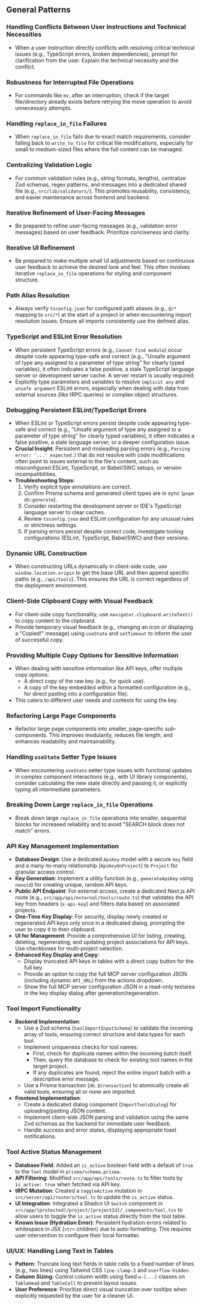 ## General Patterns

### Handling Conflicts Between User Instructions and Technical Necessities

- When a user instruction directly conflicts with resolving critical technical issues (e.g., TypeScript errors, broken dependencies), prompt for clarification from the user. Explain the technical necessity and the conflict.

### Robustness for Interrupted File Operations

- For commands like `mv`, after an interruption, check if the target file/directory already exists before retrying the move operation to avoid unnecessary attempts.

### Handling `replace_in_file` Failures

- When `replace_in_file` fails due to exact match requirements, consider falling back to `write_to_file` for critical file modifications, especially for small to medium-sized files where the full content can be managed.

### Centralizing Validation Logic

- For common validation rules (e.g., string formats, lengths), centralize Zod schemas, regex patterns, and messages into a dedicated shared file (e.g., `src/lib/validators/`). This promotes reusability, consistency, and easier maintenance across frontend and backend.

### Iterative Refinement of User-Facing Messages

- Be prepared to refine user-facing messages (e.g., validation error messages) based on user feedback. Prioritize conciseness and clarity.

### Iterative UI Refinement

- Be prepared to make multiple small UI adjustments based on continuous user feedback to achieve the desired look and feel. This often involves iterative `replace_in_file` operations for styling and component structure.

### Path Alias Resolution

- Always verify `tsconfig.json` for configured path aliases (e.g., `@/*` mapping to `src/*`) at the start of a project or when encountering import resolution issues. Ensure all imports consistently use the defined alias.

### TypeScript and ESLint Error Resolution

- When persistent TypeScript errors (e.g., `Cannot find module`) occur despite code appearing type-safe and correct (e.g., "Unsafe argument of type any assigned to a parameter of type string" for clearly typed variables), it often indicates a false positive, a stale TypeScript language server or development server cache. A server restart is usually required.
- Explicitly type parameters and variables to resolve `implicit any` and `unsafe argument` ESLint errors, especially when dealing with data from external sources (like tRPC queries) or complex object structures.

### Debugging Persistent ESLint/TypeScript Errors

- When ESLint or TypeScript errors persist despite code appearing type-safe and correct (e.g., "Unsafe argument of type any assigned to a parameter of type string" for clearly typed variables), it often indicates a false positive, a stale language server, or a deeper configuration issue.
- **Crucial Insight**: Persistent and misleading parsing errors (e.g., `Parsing error: '...' expected.`) that do not resolve with code modifications often point to issues external to the file's content, such as misconfigured ESLint, TypeScript, or Babel/SWC setups, or version incompatibilities.
- **Troubleshooting Steps**:
  1.  Verify explicit type annotations are correct.
  2.  Confirm Prisma schema and generated client types are in sync (`pnpm db:generate`).
  3.  Consider restarting the development server or IDE's TypeScript language server to clear caches.
  4.  Review `tsconfig.json` and ESLint configuration for any unusual rules or strictness settings.
  5.  If parsing errors persist despite correct code, investigate tooling configurations (ESLint, TypeScript, Babel/SWC) and their versions.

### Dynamic URL Construction

- When constructing URLs dynamically in client-side code, use `window.location.origin` to get the base URL and then append specific paths (e.g., `/api/tools`). This ensures the URL is correct regardless of the deployment environment.

### Client-Side Clipboard Copy with Visual Feedback

- For client-side copy functionality, use `navigator.clipboard.writeText()` to copy content to the clipboard.
- Provide temporary visual feedback (e.g., changing an icon or displaying a "Copied!" message) using `useState` and `setTimeout` to inform the user of successful copy.

### Providing Multiple Copy Options for Sensitive Information

- When dealing with sensitive information like API keys, offer multiple copy options:
  - A direct copy of the raw key (e.g., for quick use).
  - A copy of the key embedded within a formatted configuration (e.g., for direct pasting into a configuration file).
- This caters to different user needs and contexts for using the key.

### Refactoring Large Page Components

- Refactor large page components into smaller, page-specific sub-components. This improves modularity, reduces file length, and enhances readability and maintainability.

### Handling `useState` Setter Type Issues

- When encountering `useState` setter type issues with functional updates in complex component interactions (e.g., with UI library components), consider calculating the new state directly and passing it, or explicitly typing all intermediate parameters.

### Breaking Down Large `replace_in_file` Operations

- Break down large `replace_in_file` operations into smaller, sequential blocks for increased reliability and to avoid "SEARCH block does not match" errors.

### API Key Management Implementation

- **Database Design**: Use a dedicated `ApiKey` model with a secure `key` field and a many-to-many relationship (`ApiKeyOnProject`) to `Project` for granular access control.
- **Key Generation**: Implement a utility function (e.g., `generateApiKey` using `nanoid`) for creating unique, random API keys.
- **Public API Endpoint**: For external access, create a dedicated Next.js API route (e.g., `src/app/api/external/tools/route.ts`) that validates the API key from headers (`x-api-key`) and filters data based on associated projects.
- **One-Time Key Display**: For security, display newly created or regenerated API keys only once in a dedicated dialog, prompting the user to copy it to their clipboard.
- **UI for Management**: Provide a comprehensive UI for listing, creating, deleting, regenerating, and updating project associations for API keys. Use checkboxes for multi-project selection.
- **Enhanced Key Display and Copy**:
  - Display truncated API keys in tables with a direct copy button for the full key.
  - Provide an option to copy the full MCP server configuration JSON (including dynamic `API_URL`) from the actions dropdown.
  - Show the full MCP server configuration JSON in a read-only textarea in the key display dialog after generation/regeneration.

### Tool Import Functionality

- **Backend Implementation**:
  - Use a Zod schema (`toolImportInputSchema`) to validate the incoming array of tools, ensuring correct structure and data types for each tool.
  - Implement uniqueness checks for tool names:
    - First, check for duplicate names within the incoming batch itself.
    - Then, query the database to check for existing tool names in the target project.
    - If any duplicates are found, reject the entire import batch with a descriptive error message.
  - Use a Prisma transaction (`db.$transaction`) to atomically create all valid tools, ensuring all or none are imported.
- **Frontend Implementation**:
  - Create a dedicated dialog component (`ImportToolsDialog`) for uploading/pasting JSON content.
  - Implement client-side JSON parsing and validation using the same Zod schemas as the backend for immediate user feedback.
  - Handle success and error states, displaying appropriate toast notifications.

### Tool Active Status Management

- **Database Field**: Added an `is_active` boolean field with a default of `true` to the `Tool` model in `prisma/schema.prisma`.
- **API Filtering**: Modified `src/app/api/tools/route.ts` to filter tools by `is_active: true` when fetched via API key.
- **tRPC Mutation**: Created a `toggleActive` mutation in `src/server/api/routers/tool.ts` to update the `is_active` status.
- **UI Integration**: Integrated a Shadcn UI `Switch` component in `src/app/(protected)/project/[projectId]/_components/tool.tsx` to allow users to toggle the `is_active` status directly from the tool table.
- **Known Issue (Hydration Error)**: Persistent hydration errors related to whitespace in JSX (`<tr>` children) due to auto-formatting. This requires user intervention to configure their local formatter.

### UI/UX: Handling Long Text in Tables

- **Pattern**: Truncate long text fields in table cells to a fixed number of lines (e.g., two lines) using Tailwind CSS `line-clamp-2` and `overflow-hidden`.
- **Column Sizing**: Control column width using fixed `w-[...]` classes on `TableHead` and `TableCell` to prevent layout issues.
- **User Preference**: Prioritize direct visual truncation over tooltips when explicitly requested by the user for a cleaner UI.
